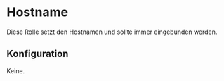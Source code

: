 # Hostname

Diese Rolle setzt den Hostnamen und sollte immer eingebunden werden.

## Konfiguration
Keine.
